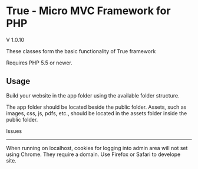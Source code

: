 True - Micro MVC Framework for PHP
=======================================
V 1.0.10

These classes form the basic functionality of True framework


Requires PHP 5.5 or newer.

Usage
-----

Build your website in the app folder using the available folder structure. 

The app folder should be located beside the public folder. Assets, such as images, css, js, pdfs, etc., should be located in the assets folder inside the public folder.

Issues
_____

When running on localhost, cookies for logging into admin area will not set using Chrome. They require a domain. Use Firefox or Safari to develope site. 


